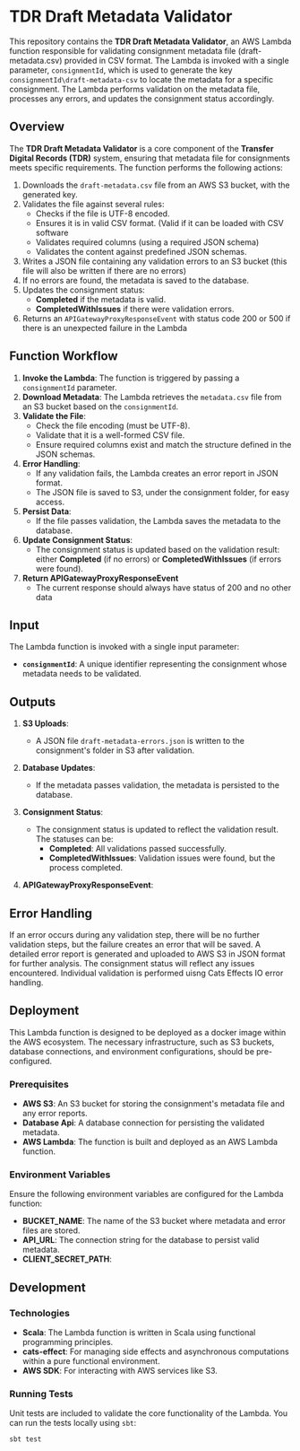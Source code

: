 # TDR Draft Metadata Validator

This repository contains the **TDR Draft Metadata Validator**, an AWS Lambda function responsible for validating consignment metadata file (draft-metadata.csv) provided in CSV format. The Lambda is invoked with a single parameter, `consignmentId`, which is used to generate the key `consignmentId\draft-metadata-csv` to locate the metadata for a specific consignment. The Lambda performs validation on the metadata file, processes any errors, and updates the consignment status accordingly.

## Overview

The **TDR Draft Metadata Validator** is a core component of the **Transfer Digital Records (TDR)** system, ensuring that metadata file for consignments meets specific requirements. The function performs the following actions:

1. Downloads the `draft-metadata.csv` file from an AWS S3 bucket, with the generated key.
2. Validates the file against several rules:
    - Checks if the file is UTF-8 encoded.
    - Ensures it is in valid CSV format. (Valid if it can be loaded with CSV software 
    - Validates required columns (using a required JSON schema)
    - Validates the content against predefined JSON schemas.
3. Writes a JSON file containing any validation errors to an S3 bucket (this file will also be written if there are no errors)
4. If no errors are found, the metadata is saved to the database.
5. Updates the consignment status:
    - **Completed** if the metadata is valid.
    - **CompletedWithIssues** if there were validation errors.
6.  Returns an `APIGatewayProxyResponseEvent` with status code 200 or 500 if there is an unexpected failure in the Lambda 

## Function Workflow

1. **Invoke the Lambda**: The function is triggered by passing a `consignmentId` parameter.
2. **Download Metadata**: The Lambda retrieves the `metadata.csv` file from an S3 bucket based on the `consignmentId`.
3. **Validate the File**:
    - Check the file encoding (must be UTF-8).
    - Validate that it is a well-formed CSV file.
    - Ensure required columns exist and match the structure defined in the JSON schemas.
4. **Error Handling**:
    - If any validation fails, the Lambda creates an error report in JSON format.
    - The JSON file is saved to S3, under the consignment folder, for easy access.
5. **Persist Data**:
    - If the file passes validation, the Lambda saves the metadata to the database.
6. **Update Consignment Status**:
    - The consignment status is updated based on the validation result: either **Completed** (if no errors) or **CompletedWithIssues** (if errors were found).
7. **Return APIGatewayProxyResponseEvent**
    - The current response should always have status of 200 and no other data   

## Input

The Lambda function is invoked with a single input parameter:
- **`consignmentId`**: A unique identifier representing the consignment whose metadata needs to be validated.

## Outputs

1. **S3 Uploads**:
    - A JSON file `draft-metadata-errors.json` is written to the consignment's folder in S3 after validation.

2. **Database Updates**:
    - If the metadata passes validation, the metadata is persisted to the database.

3. **Consignment Status**:
    - The consignment status is updated to reflect the validation result. The statuses can be:
        - **Completed**: All validations passed successfully.
        - **CompletedWithIssues**: Validation issues were found, but the process completed.
4. **APIGatewayProxyResponseEvent**: 

## Error Handling

If an error occurs during any validation step, there will be no further validation steps, but the failure creates an error that will be saved.  A detailed error report is generated and uploaded to AWS S3 in JSON format for further analysis. The consignment status will reflect any issues encountered. Individual validation is performed uisng Cats Effects IO error handling.

## Deployment

This Lambda function is designed to be deployed as a docker image within the AWS ecosystem. The necessary infrastructure, such as S3 buckets, database connections, and environment configurations, should be pre-configured.

### Prerequisites

- **AWS S3**: An S3 bucket for storing the consignment's metadata file and any error reports.
- **Database Api**: A database connection for persisting the validated metadata.
- **AWS Lambda**: The function is built and deployed as an AWS Lambda function.

### Environment Variables

Ensure the following environment variables are configured for the Lambda function:

- **BUCKET_NAME**: The name of the S3 bucket where metadata and error files are stored.
- **API_URL**: The connection string for the database to persist valid metadata.
- **CLIENT_SECRET_PATH**: 

## Development

### Technologies

- **Scala**: The Lambda function is written in Scala using functional programming principles.
- **cats-effect**: For managing side effects and asynchronous computations within a pure functional environment.
- **AWS SDK**: For interacting with AWS services like S3.

### Running Tests

Unit tests are included to validate the core functionality of the Lambda. You can run the tests locally using `sbt`:

```
sbt test
```
